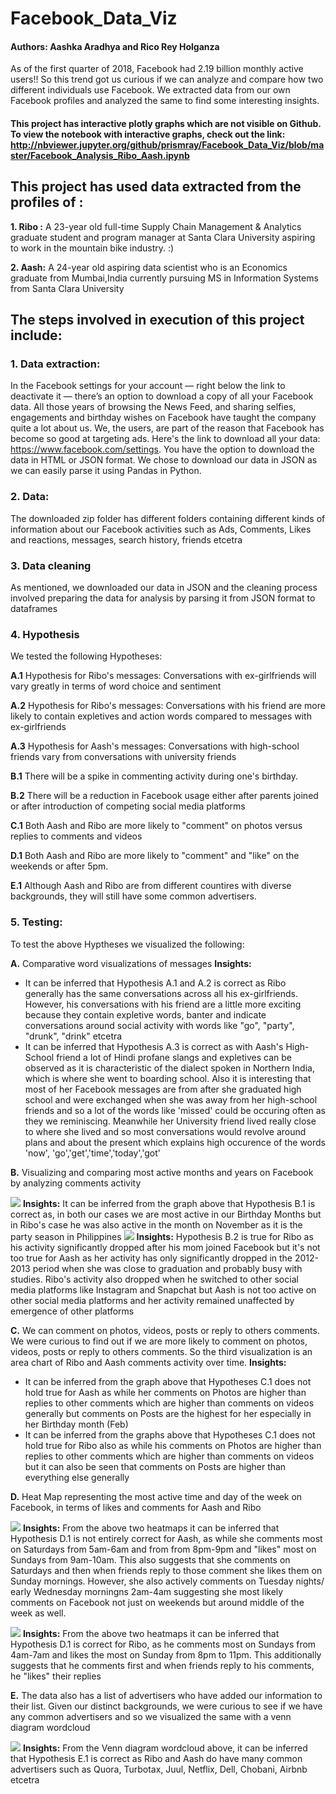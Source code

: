# Facebook_Data_Viz

#### Authors: Aashka Aradhya and Rico Rey Holganza
As of the first quarter of 2018, Facebook had 2.19 billion monthly active users!!
So this trend got us curious if we can analyze and compare how two different individuals use Facebook. We extracted data from our own Facebook profiles and analyzed the same to find some interesting insights.

#### This project has interactive plotly graphs which are not visible on Github. To view the notebook with interactive graphs, check out the link: http://nbviewer.jupyter.org/github/prismray/Facebook_Data_Viz/blob/master/Facebook_Analysis_Ribo_Aash.ipynb

## **This project has used data extracted from the profiles of :**

**1. Ribo :** A 23-year old full-time Supply Chain Management & Analytics graduate student and program manager at Santa Clara University aspiring to work in the mountain bike industry. :)

**2. Aash:** A 24-year old aspiring data scientist who is an Economics graduate from Mumbai,India currently pursuing MS in Information Systems from Santa Clara University

## **The steps involved in execution of this project include:**

### **1. Data extraction:** 
In the Facebook settings for your account — right below the link to deactivate it — there’s an option to download a copy of all your Facebook data. All those years of browsing the News Feed, and sharing selfies, engagements and birthday wishes on Facebook have taught the company quite a lot about us. We, the users, are part of the reason that Facebook has become so good at targeting ads. Here's the link to download all your data: https://www.facebook.com/settings. You have the option to download the data in HTML or JSON format. We chose to download our data in JSON as we can easily parse it using Pandas in Python.

### **2. Data:** 
The downloaded zip folder has different folders containing different kinds of information about our Facebook activities such as Ads, Comments, Likes and reactions, messages, search history, friends etcetra

### **3. Data cleaning** 
As mentioned, we downloaded our data in JSON and the cleaning process involved preparing the data for analysis by parsing it from JSON format to dataframes

### **4. Hypothesis** 
We tested the following Hypotheses:

**A.1** Hypothesis for Ribo's messages: Conversations with ex-girlfriends will vary greatly in terms of word choice and sentiment

**A.2** Hypothesis for Ribo's messages: Conversations with his friend are more likely to contain expletives and action words compared to messages with ex-girlfriends

**A.3** Hypothesis for Aash's messages: Conversations with high-school friends vary from conversations with university friends

**B.1** There will be a spike in commenting activity during one's birthday.

**B.2** There will be a reduction in Facebook usage either after parents joined or after introduction of competing social media platforms

**C.1** Both Aash and Ribo are more likely to "comment" on photos versus replies to comments and videos

**D.1** Both Aash and Ribo are more likely to "comment" and "like" on the weekends or after 5pm.

**E.1** Although Aash and Ribo are from different countires with diverse backgrounds, they will still have some common advertisers.

### **5. Testing:** 
To test the above Hyptheses we visualized the following:

**A.** Comparative word visualizations of messages
**Insights:** 
* It can be inferred that Hypothesis A.1 and A.2 is correct as Ribo generally has the same conversations across all his ex-girlfriends. However, his conversations with his friend are a little more exciting because they contain expletive words, banter and indicate conversations around social activity with words like "go", "party", "drunk", "drink" etcetra
* It can be inferred that Hypothesis A.3 is correct as with Aash's High-School friend a lot of Hindi profane slangs and expletives can be observed as it is characteristic of the dialect spoken in Northern India, which is where she went to boarding school. Also it is interesting that most of her Facebook messages are from after she graduated high school and were exchanged when she was away from her high-school friends and so a lot of the words like 'missed' could be occuring often as they we reminiscing. Meanwhile her University friend lived really close to where she lived and so most conversations would revolve around plans and about the present which explains high occurence of the words 'now', 'go','get','time','today','got'

**B.** Visualizing and comparing most active months and years on Facebook by analyzing comments activity

![](Images/B.1_Facebook_activity_over_years.png)
**Insights:** It can be inferred from the graph above that Hypothesis B.1 is correct as, in both our cases we are most active in our Birthday Months but in Ribo's case he was also active in the month on November as it is the party season in Philippines
![](Images/B.2_Facebook_activity_over_months.png)
**Insights:** Hypothesis B.2 is true for Ribo as his activity significantly dropped after his mom joined Facebook but it's not too true for Aash as her activity has only significantly dropped in the 2012-2013 period when she was close to graduation and probably busy with studies. Ribo's activity also dropped when he switched to other social media platforms like Instagram and Snapchat but Aash is not too active on other social media platforms and her activity remained unaffected by emergence of other platforms

**C.** We can comment on photos, videos, posts or reply to others comments. We were curious to find out if we are more likely to comment on photos, videos, posts or reply to others comments. So the third visualization is an area chart of Ribo and Aash comments activity over time.
**Insights:**
* It can be inferred from the graph above that Hypotheses C.1 does not hold true for Aash as while her comments on Photos are higher than replies to other comments which are higher than comments on videos generally but comments on Posts are the highest for her especially in her Birthday month (Feb)
* It can be inferred from the graphs above that Hypotheses C.1 does not hold true for Ribo also as while his comments on Photos are higher than replies to other comments which are higher than comments on videos but it can also be seen that comments on Posts are higher than everything else generally

**D.** Heat Map representing the most active time and day of the week on Facebook, in terms of likes and comments for Aash and Ribo

![](Images/D.1.2_HeatMap_Facebook_Comments_Aash.png)
**Insights:** From the above two heatmaps it can be inferred that Hypothesis D.1 is not entirely correct for Aash, as while she comments most on Saturdays from 5am-6am and from from 8pm-9pm and "likes" most on Sundays from 9am-10am. This also suggests that she comments on Saturdays and then when friends reply to those comment she likes them on Sunday mornings. However, she also actively comments on Tuesday nights/ early Wednesday morningns 2am-4am suggesting she most likely comments on Facebook not just on weekends but around middle of the week as well.

![](Images/D.1.1_HeatMap_Facebook_Comments_Ribo.png)
**Insights:** From the above two heatmaps it can be inferred that Hypothesis D.1 is correct for Ribo, as he comments most on Sundays from 4am-7am and likes the most on Sunday from 8pm to 11pm. This additionally suggests that he comments first and when friends reply to his comments, he "likes" their replies

**E.** The data also has a list of advertisers who have added our information to their list. Given our distinct backgrounds, we were curious to see if we have any common advertisers and so we visualized the same with a venn diagram wordcloud

![](Images/E.1_Common_Advertisers_VennWordcloud.png)
**Insights:** From the Venn diagram wordcloud above, it can be inferred that Hypothesis E.1 is correct as Ribo and Aash do have many common advertisers such as Quora, Turbotax, Juul, Netflix, Dell, Chobani, Airbnb etcetra
